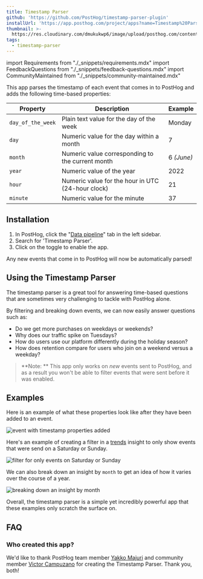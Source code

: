 ```yaml
---
title: Timestamp Parser
github: 'https://github.com/PostHog/timestamp-parser-plugin'
installUrl: 'https://app.posthog.com/project/apps?name=Timestamp%20Parser'
thumbnail: >-
  https://res.cloudinary.com/dmukukwp6/image/upload/posthog.com/contents/cdp/thumbnails/timestamp-parser.png
tags:
  - timestamp-parser
---
```


import Requirements from "./_snippets/requirements.mdx"
import FeedbackQuestions from "./_snippets/feedback-questions.mdx"
import CommunityMaintained from "./_snippets/community-maintained.mdx"

This app parses the timestamp of each event that comes in to PostHog and adds the following time-based properties:

| Property          | Description                                       | Example    |
| ----------------- | ------------------------------------------------- | ---------- |
| `day_of_the_week` | Plain text value for the day of the week          | Monday     |
| `day`             | Numeric value for the day within a month          | 7          |
| `month`           | Numeric value corresponding to the current month  | 6 _(June)_ |
| `year`            | Numeric value of the year                         | 2022       |
| `hour`            | Numeric value for the hour in UTC (24-hour clock) | 21         |
| `minute`          | Numeric value for the minute                      | 37         |

<Requirements />

## Installation

1. In PostHog, click the "[Data pipeline](https://us.posthog.com/apps)" tab in the left sidebar.
2. Search for 'Timestamp Parser'.
3. Click on the toggle to enable the app.

Any new events that come in to PostHog will now be automatically parsed!

## Using the Timestamp Parser

The timestamp parser is a great tool for answering time-based questions that are sometimes very challenging to tackle with PostHog alone.

By filtering and breaking down events, we can now easily answer questions such as:

- Do we get more purchases on weekdays or weekends?
- Why does our traffic spike on Tuesdays?
- How do users use our platform differently during the holiday season?
- How does retention compare for users who join on a weekend versus a weekday?

> **Note: ** This app only works on _new_ events sent to PostHog, and as a result you won't be able to filter events that were sent before it was enabled.

## Examples

Here is an example of what these properties look like after they have been added to an event.

![event with timestamp properties added](https://res.cloudinary.com/dmukukwp6/image/upload/v1710055416/posthog.com/contents/images/docs/apps/timestamp-parser/timestamp-properties.png)

Here's an example of creating a filter in a [trends](/docs/user-guides/trends) insight to only show events that were send on a Saturday or Sunday.

![filter for only events on Saturday or Sunday](https://res.cloudinary.com/dmukukwp6/image/upload/v1710055416/posthog.com/contents/images/docs/apps/timestamp-parser/weekend-filter.png)

We can also break down an insight by `month` to get an idea of how it varies over the course of a year.

![breaking down an insight by month](https://res.cloudinary.com/dmukukwp6/image/upload/v1710055416/posthog.com/contents/images/docs/apps/timestamp-parser/month-breakdown.png)

Overall, the timestamp parser is a simple yet incredibly powerful app that these examples only scratch the surface on.

## FAQ

### Who created this app?

We'd like to thank PostHog team member [Yakko Majuri](https://github.com/yakkomajuri) and community member [Victor Campuzano](https://github.com/vicampuzano) for creating the Timestamp Parser. Thank you, both!

<CommunityMaintained />

<FeedbackQuestions />
